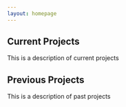 ```yaml
---
layout: homepage
---
```


## Current Projects
This is a description of current projects

## Previous Projects
This is a description of past projects
